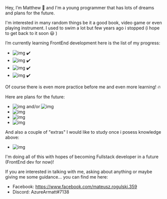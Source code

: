 Hey, I’m Matthew :wave: and I'm a young programmer that has lots of dreams and plans for the future.

I'm interested in many random things be it a good book, video game or even playing instrument. 
I used to swim a lot but few years ago i stopped (i hope to get back to it soon :smiley: )

I’m currently learning FrontEnd development here is the list of my progress:
   - ![img](https://img.shields.io/static/v1?label=HTML&message=&nbsp;&color=orange) :heavy_check_mark:
   - ![img](https://img.shields.io/static/v1?label=CSS&message=&nbsp;&color=informational) :heavy_check_mark:
   - ![img](https://img.shields.io/static/v1?label=Sass&message=&nbsp;&color=ff69b4) :heavy_check_mark:
   - ![img](https://img.shields.io/static/v1?label=JavaScript&message=&nbsp;&color=yellow) :heavy_check_mark: 
  
Of course there is even more practice before me and even more learning! :fire:

Here are plans for the future:
   
   - ![img](https://img.shields.io/static/v1?label=React&message=&nbsp;&color=9cf) and/or ![img](https://img.shields.io/static/v1?label=Angular&message=&nbsp;&color=red)
   - ![img](https://img.shields.io/static/v1?label=Node.js&message=&nbsp;&color=brightgreen)
   - ![img](https://img.shields.io/static/v1?label=Express&message=&nbsp;&color=lightgrey)
   - ![img](https://img.shields.io/static/v1?label=MongoDB&message=&nbsp;&color=inactive)

And also a couple of "extras" I would like to study once i posess knowledge above:

   - ![img](https://img.shields.io/static/v1?label=Salesforce&message=&nbsp;&color=informational)

I'm doing all of this with hopes of becoming Fullstack developer in a future (FrontEnd dev for now)!

If you are interested in talking with me, asking about anything or maybe giving me some guidance... you can find me here:

  - Facebook: https://www.facebook.com/mateusz.rogulski.359
  - Discord: AzureArmatt#7138


<!---
AzureArmatt/AzureArmatt is a ✨ special ✨ repository because its `README.md` (this file) appears on your GitHub profile.
You can click the Preview link to take a look at your changes.
--->

